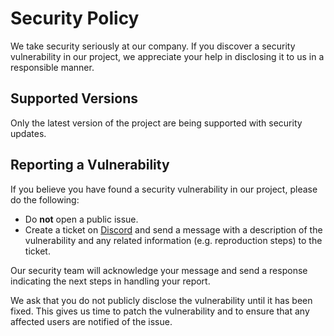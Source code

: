 # Security Policy

We take security seriously at our company. If you discover a security vulnerability in our project, we appreciate your help in disclosing it to us in a responsible manner.

## Supported Versions

Only the latest version of the project are being supported with security updates.

## Reporting a Vulnerability

If you believe you have found a security vulnerability in our project, please do the following:

- Do **not** open a public issue.
- Create a ticket on [Discord](https://discord.gg/j6MatB3AbH) and send a message with a description of the vulnerability and any related information (e.g. reproduction steps) to the ticket.

Our security team will acknowledge your message and send a response indicating the next steps in handling your report.

We ask that you do not publicly disclose the vulnerability until it has been fixed. This gives us time to patch the vulnerability and to ensure that any affected users are notified of the issue.
